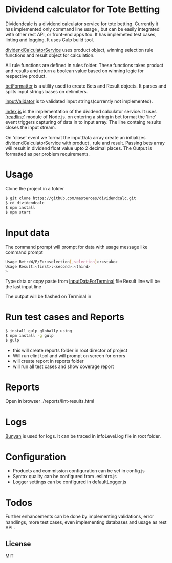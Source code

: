 # Dividend calculator for Tote Betting
Dividendcalc is a dividend calculator service for tote betting. Currently it has implemented only command line usage , but can be easily integrated with other rest API, or front-end  apps too. It has implemeted test cases, linting and logging. It uses Gulp build tool. 

[dividendCalculatorService](https://github.com/masteroes/dividendcalc/blob/master/app/services/dividendCalculatorService.js) uses product object, winning selection rule functions  and result object for calculation.

All rule functions are defined in rules folder. These functions takes product and results and return a boolean value based on winning logic for respective product.

[betFormatter](https://github.com/masteroes/dividendcalc/blob/master/app/util/betFormatter.js) is a utility used to create Bets and Result objects. It parses and splits input strings bases on delimiters.

[inputValidator](https://github.com/masteroes/dividendcalc/blob/master/app/util/validaton.js) is to validated input strings(currently not implemented).

[index.js](https://github.com/masteroes/dividendcalc/blob/master/index.js) is the implementation of the dividend calculator service. It uses ['readline'](https://nodejs.org/api/readline.html) module of Node.js. on entering a string in bet format the 'line' event triggers capturing of data in to input array. The line containg results closes the input stream.

On 'close' event we format the inputData array create an initializes dividendCalculatorService with product , rule and result. Passing bets array will result in dividend float value upto 2 decimal places. 
The Output is formatted as per problem requirements.

# Usage
Clone the project in a folder
```sh
$ git clone https://github.com/masteroes/dividendcalc.git
$ cd dividendcalc
$ npm install
$ npm start
```

# Input data
The command prompt will prompt for data with usage message like 
command prompt
```sh
Usage Bet:<W/P/E>:<selection[,selection]>:<stake>
Usage Result:<first>:<second>:<third>
>
```
Type data or copy paste from  [InputDataForTerminal](https://raw.githubusercontent.com/masteroes/dividendcalc/master/InputDataForTerminal) file
Result line will be the last input line 

The output will be flashed on Terminal in 

# Run test cases and Reports
```sh
$ install gulp globally using
$ npm install -g gulp
$ gulp
```
* this will create reports folder in root director of project
* Will run elint tool and will prompt on screen for errors
* will create report in reports folder
* will run all test cases and show coverage report

# Reports
Open in browser ./reports/lint-results.html

# Logs
[Bunyan](https://www.npmjs.com/package/bunyan) is used for logs. It can be traced in infoLevel.log file in root folder.

# Configuration
* Products and commission configuration can be set in config.js
* Syntax quality can be configured from .eslintrc.js
* Logger settings can be configured in defaultLogger.js
    
# Todos
Further enhancements can be done by implementing validations, error handlings, more test cases, even implementing databases and usage as  rest API .

License
----

MIT
